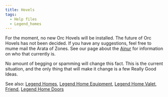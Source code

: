 ```yaml
---
title: Hovels
tags:
  - Help files
  - Legend_homes
---
```

For the moment, no new Orc Hovels will be installed. The future of Orc
Hovels has not been decided. If you have any suggestions, feel free to
mume mail the Arata of Zones. See our page about the
[Ainur](Ainur "wikilink") for information on who that currently is.

No amount of begging or spamming will change this fact. This is the
current situation, and the only thing that will make it change is a few
Really Good Ideas.

See also: [Legend Homes](Legend_Homes "wikilink"), [Legend Home
Equipment](Legend_Home_Equipment "wikilink"), [Legend Home
Valet](Legend_Home_Valet "wikilink"), [Friend](Friend "wikilink"),
[Legend Home Doors](Legend_Home_Doors "wikilink")
